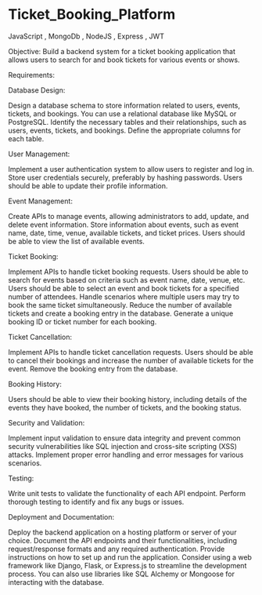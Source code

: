 # Ticket_Booking_Platform
JavaScript , MongoDb , NodeJS , Express , JWT

Objective: Build a backend system for a ticket booking application that allows users to search for and book tickets for various events or shows.

Requirements:

Database Design:

Design a database schema to store information related to users, events, tickets, and bookings. You can use a relational database like MySQL or PostgreSQL.
Identify the necessary tables and their relationships, such as users, events, tickets, and bookings. Define the appropriate columns for each table.

User Management:

Implement a user authentication system to allow users to register and log in.
Store user credentials securely, preferably by hashing passwords.
Users should be able to update their profile information.


Event Management:

Create APIs to manage events, allowing administrators to add, update, and delete event information.
Store information about events, such as event name, date, time, venue, available tickets, and ticket prices.
Users should be able to view the list of available events.


Ticket Booking:

Implement APIs to handle ticket booking requests.
Users should be able to search for events based on criteria such as event name, date, venue, etc.
Users should be able to select an event and book tickets for a specified number of attendees.
Handle scenarios where multiple users may try to book the same ticket simultaneously.
Reduce the number of available tickets and create a booking entry in the database.
Generate a unique booking ID or ticket number for each booking.


Ticket Cancellation:

Implement APIs to handle ticket cancellation requests.
Users should be able to cancel their bookings and increase the number of available tickets for the event.
Remove the booking entry from the database.

Booking History:

Users should be able to view their booking history, including details of the events they have booked, the number of 
tickets, and the booking status.


Security and Validation:

Implement input validation to ensure data integrity and prevent common security vulnerabilities like SQL injection and cross-site scripting (XSS) attacks.
Implement proper error handling and error messages for various scenarios.


Testing:

Write unit tests to validate the functionality of each API endpoint.
Perform thorough testing to identify and fix any bugs or issues.

Deployment and Documentation:

Deploy the backend application on a hosting platform or server of your choice.
Document the API endpoints and their functionalities, including request/response formats and any required authentication.
Provide instructions on how to set up and run the application.
Consider using a web framework like Django, Flask, or Express.js to streamline the development process. You can 
also use libraries like SQL Alchemy or Mongoose for interacting with the database.

